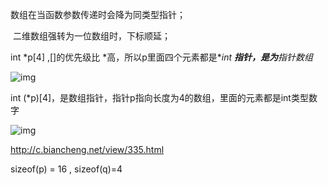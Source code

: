 数组在当函数参数传递时会降为同类型指针；

​	二维数组强转为一位数组时，下标顺延；

int *p[4] ,[]的优先级比 *高，所以p里面四个元素都是**int ***指针，是为**指针数组**

 ![img](http://c.biancheng.net/uploads/allimg/180906/2-1PZ6092I9D6.jpg) 

int (*p)[4]，是数组指针，指针p指向长度为4的数组，里面的元素都是int类型数字

 ![img](http://c.biancheng.net/uploads/allimg/180906/2-1PZ6092Q4443.jpg) 

 http://c.biancheng.net/view/335.html 

sizeof(p) = 16 , sizeof(q)=4